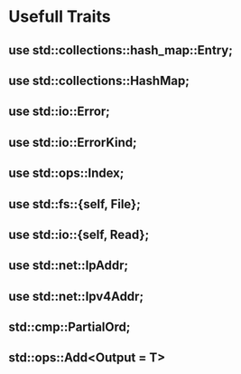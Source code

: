 # Usefull Traits

## use std::collections::hash_map::Entry;

## use std::collections::HashMap;

## use std::io::Error;

## use std::io::ErrorKind;

## use std::ops::Index;

## use std::fs::{self, File};

## use std::io::{self, Read};

## use std::net::IpAddr;

## use std::net::Ipv4Addr;

## std::cmp::PartialOrd;

## std::ops::Add<Output = T>